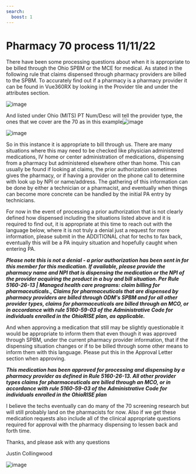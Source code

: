 ```yaml
---
search:
  boost: 1
---
```


# Pharmacy 70 process 11/11/22

                   
There have been some processing questions about when it is appropriate to be billed through the Ohio SPBM or the MCE for medical. As stated in the following rule that claims dispensed through pharmacy providers are billed to the SPBM. To accurately find out if a pharmacy is a pharmacy provider it can be found in Vue360RX by looking in the Provider tile and under the attributes section.

![image](https://user-images.githubusercontent.com/122046056/230239823-738bc28c-3102-45c2-a59b-db81db3ef2c6.png)
                    
And listed under Ohio (MITS) PT Num/Desc will tell the provider type, the ones that we cover are the 70 as in this example![image](https://user-images.githubusercontent.com/122046056/230239863-fd108335-8cd2-4217-902d-40b60cb351ca.png)

![image](https://user-images.githubusercontent.com/122046056/230239873-eb214b2b-4643-4927-ab22-122dc2b9557e.png)

So in this instance it is appropriate to bill through us. There are many situations where this may need to be checked like physician administered medications, IV home or center administration of medications, dispensing from a pharmacy but administered elsewhere other than home.
This can usually be found if looking at claims, the prior authorization sometimes gives the pharmacy, or if having a provider on the phone call to determine with look up by NPI or name/address. The gathering of this information can be done by either a technician or a pharmacist, and eventually when things can become more concrete can be handled by the initial PA entry by technicians.
 
For now in the event of processing a prior authorization that is not clearly defined how dispensed including the situations listed above and it is required to find out, it is appropriate at this time to reach out with the language below, where it is not truly a denial just a request for more information, please submit in the ADDITIONAL  chat for techs to fax back, eventually this will be a PA inquiry situation and hopefully caught when entering PA. 

***Please note this is not a denial - a prior authorization has been sent in for this member for this medication. If available, please provide the pharmacy name and NPI that is dispensing the medication or the NPI of the provider acquiring the product in a buy and bill situation. Per Rule 5160-26-13 | Managed health care programs: claim billing for pharmaceuticals., Claims for pharmaceuticals that are dispensed by pharmacy providers are billed through ODM's SPBM and for all other provider types, claims for pharmaceuticals are billed through an MCO, or in accordance with rule 5160-59-03 of the Administrative Code for individuals enrolled in the OhioRISE plan, as applicable.***

And when approving a medication that still may be slightly questionable it would be appropriate to inform them that even though it was approved through SPBM, under the current pharmacy provider information, that if the dispensing situation changes or if to be billed through some other means to inform them with this language. Please put this in the Approval Letter section when approving.
 

***This medication has been approved for processing and dispensing by a pharmacy provider as defined in Rule 5160-26-13. All other provider types claims for pharmaceuticals are billed through an MCO, or in accordance with rule 5160-59-03 of the Administrative Code for individuals enrolled in the OhioRISE plan***
 
 
I believe the techs eventually can do many of the 70 screening research but will still probably land on the pharmacists for now. Also if we get these medication requests also include all of the clinical appropriate questions required for approval with the pharmacy dispensing to lessen back and forth time.

Thanks, and please ask with any questions
 
Justin Collingwood

![image](https://user-images.githubusercontent.com/122046056/230240020-2ff44556-072f-4053-b3ba-be0a7521c140.png)
